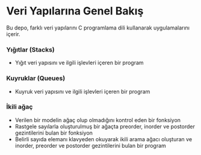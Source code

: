 
# Veri Yapılarına Genel Bakış

Bu depo, farklı veri yapılarını C programlama dili kullanarak uygulamalarını içerir.</br>

<h3> Yığıtlar (Stacks) </h3>

+ Yığıt veri yapısını ve ilgili işlevleri içeren bir program </br>


<h3>  Kuyruklar (Queues) </h3>

+ Kuyruk veri yapısını ve ilgili işlevleri içeren bir program  </br>

<h3>  İkili ağaç </h3>

+ Verilen bir modelin ağaç olup olmadığını kontrol eden bir fonksiyon </br>
+ Rastgele sayılarla oluşturulmuş bir ağaçta preorder, inorder ve postorder gezintilerini bulan bir fonksiyon </br>
+ Belirli sayıda elemanı klavyeden okuyarak ikili arama ağacı oluşturan ve inorder, preorder ve postorder gezintilerini bulan bir program </br>
